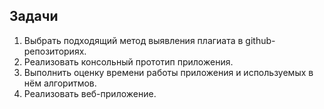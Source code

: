 ## Задачи

1. Выбрать подходящий метод выявления плагиата в github-репозиториях.
2. Реализовать консольный прототип приложения. 
3. Выполнить оценку времени работы приложения и используемых в нём алгоритмов.
4. Реализовать веб-приложение.

